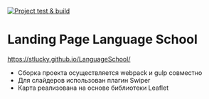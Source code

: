 [![Project test & build](https://github.com/stLucky/LanguageSchool/actions/workflows/main.yml/badge.svg)](https://github.com/stLucky/LanguageSchool/actions/workflows/main.yml)
# Landing Page Language School
https://stlucky.github.io/LanguageSchool/
* Сборка проекта осуществляется webpack и gulp совместно
* Для слайдеров использован плагин Swiper
* Карта реализована на основе библиотеки Leaflet
